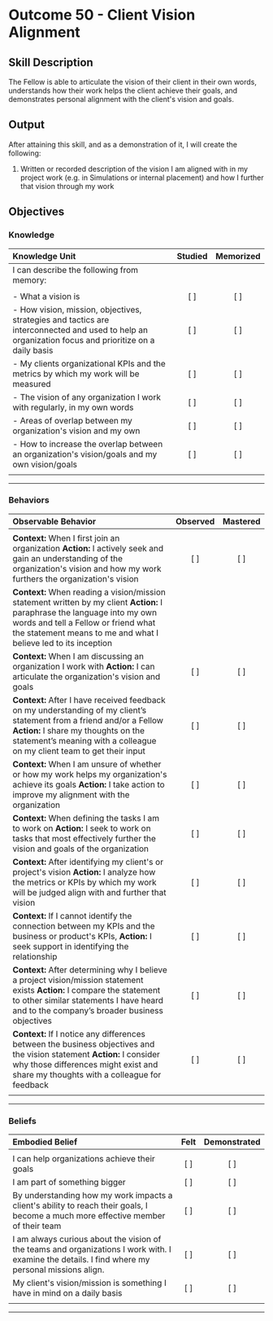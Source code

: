 # Outcome 50 - Client Vision Alignment

## Skill Description

The Fellow is able to articulate the vision of their client in their own words, understands how their work helps the client achieve their goals, and demonstrates personal alignment with the client's vision and goals.

## Output

After attaining this skill, and as a demonstration of it, I will create the following:

1. Written or recorded description of the vision I am aligned with in my project work (e.g. in Simulations or internal placement) and how I further that vision through my work

## Objectives

### Knowledge

| Knowledge Unit | Studied | Memorized |
|:---|:---:|:---:|
| I can describe the following from memory: | | |
| | | |
| - What a vision is | [ ] | [ ] |
| - How vision, mission, objectives, strategies and tactics are interconnected and used to help an organization focus and prioritize on a daily basis | [ ] | [ ] |
| - My clients organizational KPIs and the metrics by which my work will be measured| [ ] | [ ] |
| - The vision of any organization I work with regularly, in my own words | [ ] | [ ] |
| - Areas of overlap between my organization's vision and my own | [ ] | [ ] |
| - How to increase the overlap between an organization's vision/goals and my own vision/goals | [ ] | [ ] |
| | | |

---

### Behaviors

| Observable Behavior | Observed | Mastered |
|:---|:---:|:---:|
| | | |
| **Context:** When I first join an organization **Action:** I actively seek and gain an understanding of the organization's vision and how my work furthers the organization's vision | [ ] | [ ] |
| **Context:** When reading a vision/mission statement written by my client **Action:** I paraphrase the language into my own words and tell a Fellow or friend what the statement means to me and what I believe led to its inception
| **Context:** When I am discussing an organization I work with **Action:** I can articulate the organization's vision and goals | [ ] | [ ] |
| **Context:** After I have received feedback on my understanding of my client’s statement from a friend and/or a Fellow **Action:** I share my thoughts on the statement’s meaning with a colleague on my client team to get their input | [ ] | [ ] |
| **Context:** When I am unsure of whether or how my work helps my organization's achieve its goals **Action:** I take action to improve my alignment with the organization | [ ] | [ ] |
| **Context:** When defining the tasks I am to work on **Action:** I seek to work on tasks that most effectively further the vision and goals of the organization | [ ] | [ ] |
| **Context:** After identifying my client's or project's vision **Action:** I analyze how the metrics or KPIs by which my work will be judged align with and further that vision | [ ] | [ ] |
| **Context:** If I cannot identify the connection between my KPIs and the business or product's KPIs, **Action:** I seek support in identifying the relationship | [ ] | [ ] |
| **Context:** After determining why I believe a project vision/mission statement exists **Action:** I compare the statement to other similar statements I have heard and to the company’s broader business objectives | [ ] | [ ] |
| **Context:** If I notice any differences between the business objectives and the vision statement **Action:** I consider why those differences might exist and share my thoughts with a colleague for feedback | [ ] | [ ] |
| | | |

---

### Beliefs


| Embodied Belief | Felt | Demonstrated |
|:---|:---:|:---:|
| | | |
| I can help organizations achieve their goals | [ ] | [ ] |
| I am part of something bigger | [ ] | [ ] |
| By understanding how my work impacts a client's ability to reach their goals, I become a much more effective member of their team | [ ] | [ ] |
| I am always curious about the vision of the teams and organizations I work with. I examine the details. I find where my personal missions align. | [ ] | [ ] |
| My client's vision/mission is something I have in mind on a daily basis | [ ] | [ ] |
| | | |
---